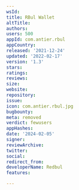 ```yaml
---
wsId: 
title: RBul Wallet
altTitle: 
authors: 
users: 500
appId: com.antier.rbul
appCountry: 
released: '2021-12-24'
updated: '2022-02-17'
version: '1.3'
stars: 
ratings: 
reviews: 
size: 
website: 
repository: 
issue: 
icon: com.antier.rbul.jpg
bugbounty: 
meta: removed
verdict: fewusers
appHashes: 
date: '2024-02-05'
signer: 
reviewArchive: 
twitter: 
social: 
redirect_from: 
developerName: Redbul
features: 

---
```


